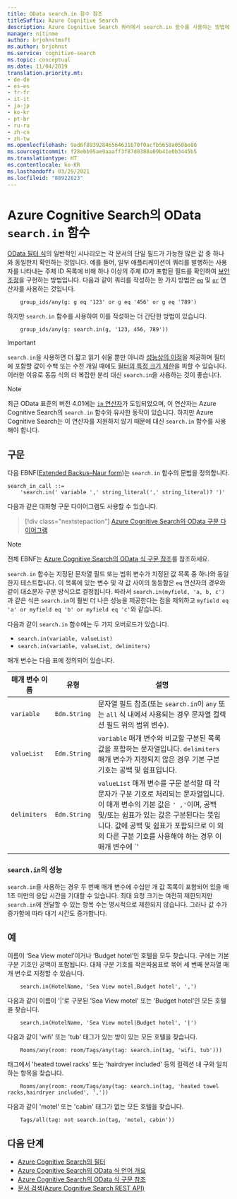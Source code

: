 ```yaml
---
title: OData search.in 함수 참조
titleSuffix: Azure Cognitive Search
description: Azure Cognitive Search 쿼리에서 search.in 함수를 사용하는 방법에 대한 구문 및 참조 설명서입니다.
manager: nitinme
author: brjohnstmsft
ms.author: brjohnst
ms.service: cognitive-search
ms.topic: conceptual
ms.date: 11/04/2019
translation.priority.mt:
- de-de
- es-es
- fr-fr
- it-it
- ja-jp
- ko-kr
- pt-br
- ru-ru
- zh-cn
- zh-tw
ms.openlocfilehash: 9ad6f89392846564631b70f0acfb5658a050be80
ms.sourcegitcommit: f28ebb95ae9aaaff3f87d8388a09b41e0b3445b5
ms.translationtype: HT
ms.contentlocale: ko-KR
ms.lasthandoff: 03/29/2021
ms.locfileid: "88922823"
---
```

# <a name="odata-searchin-function-in-azure-cognitive-search"></a>Azure Cognitive Search의 OData `search.in` 함수

[OData 필터 식](query-odata-filter-orderby-syntax.md)의 일반적인 시나리오는 각 문서의 단일 필드가 가능한 많은 값 중 하나와 동일한지 확인하는 것입니다. 예를 들어, 일부 애플리케이션이 쿼리를 발행하는 사용자를 나타내는 주체 ID 목록에 비해 하나 이상의 주체 ID가 포함된 필드를 확인하여 [보안 조정](search-security-trimming-for-azure-search.md)을 구현하는 방법입니다. 다음과 같이 쿼리를 작성하는 한 가지 방법은 [`eq`](search-query-odata-comparison-operators.md) 및 [`or`](search-query-odata-logical-operators.md) 연산자를 사용하는 것입니다.

```odata-filter-expr
    group_ids/any(g: g eq '123' or g eq '456' or g eq '789')
```

하지만 `search.in` 함수를 사용하여 이를 작성하는 더 간단한 방법이 있습니다.

```odata-filter-expr
    group_ids/any(g: search.in(g, '123, 456, 789'))
```

> [!IMPORTANT]
> `search.in`을 사용하면 더 짧고 읽기 쉬울 뿐만 아니라 [성능상의 이점](#bkmk_performance)을 제공하며 필터에 포함할 값이 수백 또는 수천 개일 때에도 [필터의 특정 크기 제한](search-query-odata-filter.md#bkmk_limits)을 피할 수 있습니다. 이러한 이유로 동등 식의 더 복잡한 분리 대신 `search.in`을 사용하는 것이 좋습니다.

> [!NOTE]
> 최근 OData 표준의 버전 4.01에는 [`in` 연산자](https://docs.oasis-open.org/odata/odata/v4.01/cs01/part2-url-conventions/odata-v4.01-cs01-part2-url-conventions.html#_Toc505773230)가 도입되었으며, 이 연산자는 Azure Cognitive Search의 `search.in` 함수와 유사한 동작이 있습니다. 하지만 Azure Cognitive Search는 이 연산자를 지원하지 않기 때문에 대신 `search.in` 함수를 사용해야 합니다.

## <a name="syntax"></a>구문

다음 EBNF([Extended Backus–Naur form](https://en.wikipedia.org/wiki/Extended_Backus–Naur_form))는 `search.in` 함수의 문법을 정의합니다.

<!-- Upload this EBNF using https://bottlecaps.de/rr/ui to create a downloadable railroad diagram. -->

```
search_in_call ::=
    'search.in(' variable ',' string_literal(',' string_literal)? ')'
```

다음과 같은 대화형 구문 다이어그램도 사용할 수 있습니다.

> [!div class="nextstepaction"]
> [Azure Cognitive Search의 OData 구문 다이어그램](https://azuresearch.github.io/odata-syntax-diagram/#search_in_call)

> [!NOTE]
> 전체 EBNF는 [Azure Cognitive Search의 OData 식 구문 참조](search-query-odata-syntax-reference.md)를 참조하세요.

`search.in` 함수는 지정된 문자열 필드 또는 범위 변수가 지정된 값 목록 중 하나와 동일한지 테스트합니다. 이 목록에 있는 변수 및 각 값 사이의 동등함은 `eq` 연산자의 경우와 같이 대소문자 구분 방식으로 결정됩니다. 따라서 `search.in(myfield, 'a, b, c')`과 같은 식은 `search.in`이 훨씬 더 나은 성능을 제공한다는 점을 제외하고 `myfield eq 'a' or myfield eq 'b' or myfield eq 'c'`와 같습니다.

다음과 같이 `search.in` 함수에는 두 가지 오버로드가 있습니다.

- `search.in(variable, valueList)`
- `search.in(variable, valueList, delimiters)`

매개 변수는 다음 표에 정의되어 있습니다.

| 매개 변수 이름 | 유형 | 설명 |
| --- | --- | --- |
| `variable` | `Edm.String` | 문자열 필드 참조(또는 `search.in`이 `any` 또는 `all` 식 내에서 사용되는 경우 문자열 컬렉션 필드 위의 범위 변수). |
| `valueList` | `Edm.String` | `variable` 매개 변수와 비교할 구분된 목록 값을 포함하는 문자열입니다. `delimiters` 매개 변수가 지정되지 않은 경우 기본 구분 기호는 공백 및 쉼표입니다. |
| `delimiters` | `Edm.String` | `valueList` 매개 변수를 구문 분석할 때 각 문자가 구분 기호로 처리되는 문자열입니다. 이 매개 변수의 기본 값은 `' ,'`이며, 공백 및/또는 쉼표가 있는 값은 구분된다는 뜻입니다. 값에 공백 및 쉼표가 포함되므로 이 외의 다른 구분 기호를 사용해야 하는 경우 이 매개 변수에 `'|'` 등의 대체 구분 기호를 지정할 수 있습니다. |

<a name="bkmk_performance"></a>

### <a name="performance-of-searchin"></a>`search.in`의 성능

`search.in`을 사용하는 경우 두 번째 매개 변수에 수십만 개 값 목록이 포함되어 있을 때 1초 미만의 응답 시간을 기대할 수 있습니다. 최대 요청 크기는 여전히 제한되지만 `search.in`에 전달할 수 있는 항목 수는 명시적으로 제한되지 않습니다. 그러나 값 수가 증가함에 따라 대기 시간도 증가합니다.

## <a name="examples"></a>예

이름이 ‘Sea View motel’이거나 ‘Budget hotel’인 호텔을 모두 찾습니다. 구에는 기본 구분 기호인 공백이 포함됩니다. 대체 구분 기호를 작은따옴표로 묶어 세 번째 문자열 매개 변수로 지정할 수 있습니다.  

```odata-filter-expr
    search.in(HotelName, 'Sea View motel,Budget hotel', ',')
```

다음과 같이 이름이 '|'로 구분된 'Sea View motel' 또는 'Budget hotel'인 모든 호텔을 찾습니다.

```odata-filter-expr
    search.in(HotelName, 'Sea View motel|Budget hotel', '|')
```

다음과 같이 'wifi' 또는 'tub' 태그가 있는 방이 있는 모든 호텔을 찾습니다.

```odata-filter-expr
    Rooms/any(room: room/Tags/any(tag: search.in(tag, 'wifi, tub')))
```

태그에서 'heated towel racks' 또는 'hairdryer included' 등의 컬렉션 내 구와 일치하는 항목을 찾습니다.

```odata-filter-expr
    Rooms/any(room: room/Tags/any(tag: search.in(tag, 'heated towel racks,hairdryer included', ','))
```

다음과 같이 'motel' 또는 'cabin' 태그가 없는 모든 호텔을 찾습니다.

```odata-filter-expr
    Tags/all(tag: not search.in(tag, 'motel, cabin'))
```

## <a name="next-steps"></a>다음 단계  

- [Azure Cognitive Search의 필터](search-filters.md)
- [Azure Cognitive Search의 OData 식 언어 개요](query-odata-filter-orderby-syntax.md)
- [Azure Cognitive Search의 OData 식 구문 참조](search-query-odata-syntax-reference.md)
- [문서 검색&#40;Azure Cognitive Search REST API&#41;](/rest/api/searchservice/Search-Documents)